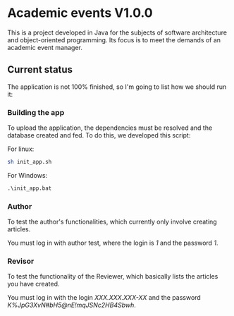 # Academic events V1.0.0

This is a project developed in Java for the subjects of software architecture and object-oriented programming. Its focus is to meet the demands of an academic event manager.

## Current status

The application is not 100% finished, so I'm going to list how we should run it:

### Building the app

To upload the application, the dependencies must be resolved and the database created and fed.
To do this, we developed this script:

For linux:

``` bash
sh init_app.sh
```

For Windows:

``` bat
.\init_app.bat
```

### Author

To test the author's functionalities, which currently only involve creating articles.

You must log in with author test, where the login is *1* and the password *1*.

### Revisor 

To test the functionality of the Reviewer, which basically lists the articles you have created.

You must log in with the login *XXX.XXX.XXX-XX* and the password *K%JpG3XvN#bH5@nE!mqJSNc2HB4Sbwh*.
